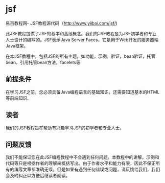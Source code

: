 # jsf
易百教程网- JSF教程源代码（http://www.yiibai.com/jsf/)

此JSF教程提供了JSF的基本和高级概念。我们的JSF教程是为JSF初学者和专业人士设计的编写的。JSF表示Java Server Faces，它是用于Web开发的服务器端Java框架。

在本JSF教程中，包括JSF的所有主题，如功能，示例，验证，bean验证，托管bean，引用托管bean方法，facelets等

## 前提条件

在学习JSF之前，您必须具备Java编程语言的基础知识，还需要知道基本的HTML等前端知识。

## 读者

我们的JSF教程旨在帮助有兴趣学习JSF的初学者和专业人士。

## 问题反馈

我们不能保证您在此JSF编程教程中不会遇到任何问题。本教程中的讲解，示例和代码等只是根据作者的理解来概括写出。由于作者水平和能力有限，因此不保正所有的编写文章都准确无误。但是如果有遇到任何错误或问题，请反馈给我们，我们会及时纠正以方便后继读者阅读。
